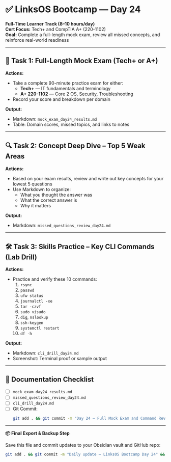 # ✅ LinksOS Bootcamp — Day 24

**Full-Time Learner Track (8–10 hours/day)**  
**Cert Focus:** Tech+ and CompTIA A+ (220-1102)  
**Goal:** Complete a full-length mock exam, review all missed concepts, and reinforce real-world readiness

---

## 🧪 Task 1: Full-Length Mock Exam (Tech+ or A+)

**Actions:**  
- Take a complete 90-minute practice exam for either:
  - **Tech+** — IT fundamentals and terminology
  - **A+ 220-1102** — Core 2 OS, Security, Troubleshooting
- Record your score and breakdown per domain

**Output:**  
- Markdown: `mock_exam_day24_results.md`  
- Table: Domain scores, missed topics, and links to notes

---

## 🔍 Task 2: Concept Deep Dive – Top 5 Weak Areas

**Actions:**  
- Based on your exam results, review and write out key concepts for your lowest 5 questions
- Use Markdown to organize:  
  - What you thought the answer was  
  - What the correct answer is  
  - Why it matters

**Output:**  
- Markdown: `missed_questions_review_day24.md`

---

## 🛠️ Task 3: Skills Practice – Key CLI Commands (Lab Drill)

**Actions:**  
- Practice and verify these 10 commands:
  1. `rsync`  
  2. `passwd`  
  3. `ufw status`  
  4. `journalctl -xe`  
  5. `tar -czvf`  
  6. `sudo visudo`  
  7. `dig`, `nslookup`  
  8. `ssh-keygen`  
  9. `systemctl restart`  
  10. `df -h`

**Output:**  
- Markdown: `cli_drill_day24.md`  
- Screenshot: Terminal proof or sample output

---

## 📁 Documentation Checklist

- [ ] `mock_exam_day24_results.md`  
- [ ] `missed_questions_review_day24.md`  
- [ ] `cli_drill_day24.md`  
- [ ] Git Commit:
  ```bash
  git add . && git commit -m "Day 24 – Full Mock Exam and Command Review" && git push origin main
  ```

---

**📦 Final Export & Backup Step**

Save this file and commit updates to your Obsidian vault and GitHub repo:

```bash
git add . && git commit -m "Daily update – LinksOS Bootcamp Day 24" && git push origin main
```
